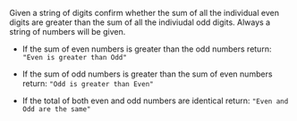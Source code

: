 Given a string of digits confirm whether the sum of all the individual even digits are greater than the sum of all the indiviudal odd digits. Always a string of numbers will be given.

* If the sum of even numbers is greater than the odd numbers return: `"Even is greater than Odd"`

* If the sum of odd numbers is greater than the sum of even numbers return: `"Odd is greater than Even"`

* If the total of both even and odd numbers are identical return: `"Even and Odd are the same"`
